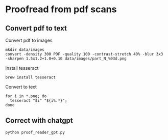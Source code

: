 # Proofread from pdf scans

## Convert pdf to text

Convert pdf to images
```
mkdir data/images
convert -density 300 PDF -quality 100 -contrast-stretch 40% -blur 3x3 -sharpen 1.5x1.2+1.0+0.10 data/images/part_N_%03d.png
```

Install tesseract
```
brew install tesseract
```

Convert to text
```
for i in *.png; do
  tesseract "$i" "${i%.*}";
done
```

## Correct with chatgpt

```
python proof_reader_gpt.py
```
